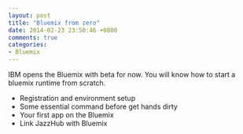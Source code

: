 ```yaml
---
layout: post
title: "Bluemix from zero"
date: 2014-02-23 23:50:46 +0800
comments: true
categories: 
- Bluemix
---
```

IBM opens the Bluemix with beta for now. You will know how to start a bluemix runtime from scratch.

* Registration and environment setup
* Some essential command before get hands dirty
* Your first app on the Bluemix
* Link JazzHub with Bluemix

